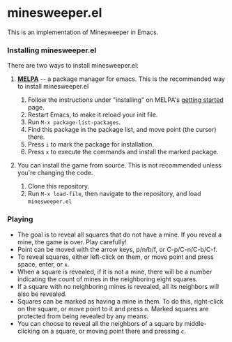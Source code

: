 # minesweeper.el #

This is an implementation of Minesweeper in Emacs.

### Installing minesweeper.el ###

There are two ways to install minesweeper.el:

1. **[MELPA](http://melpa.milkbox.net/)** -- a package manager for emacs. This is the recommended way to install minesweeper.el
    1. Follow the instructions under "installing" on MELPA's [getting started](http://melpa.milkbox.net/#/getting-started) page.
    2. Restart Emacs, to make it reload your init file.
    3. Run `M-x package-list-packages`.
    4. Find this package in the package list, and move point (the cursor) there.
    5. Press `i` to mark the package for installation.
    6. Press `x` to execute the commands and install the marked package.

2. You can install the game from source. This is not recommended unless you're changing the code.
    1. Clone this repository.
    2. Run `M-x load-file`, then navigate to the repository, and load `minesweeper.el`


### Playing ###
* The goal is to reveal all squares that do not have a mine. If you reveal a mine, the game is over. Play carefully!
* Point can be moved with the arrow keys, p/n/b/f, or C-p/C-n/C-b/C-f.
* To reveal squares, either left-click on them, or move point and press space, enter, or `x`.
* When a square is revealed, if it is not a mine, there will be a number indicating the count of mines in the neighboring eight squares.
* If a square with no neighboring mines is revealed, all its neighbors will also be revealed.
* Squares can be marked as having a mine in them. To do this, right-click on the square, or move point to it and press `m`. Marked squares are protected from being revealed by any means.
* You can choose to reveal all the neighbors of a square by middle-clicking on a square, or moving point there and pressing `c`.